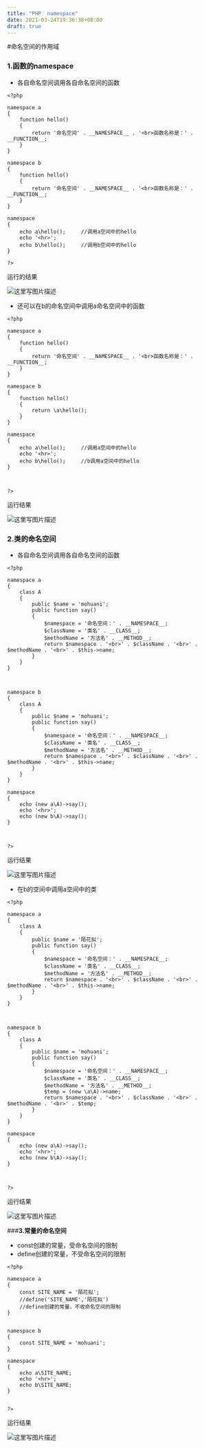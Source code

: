 ```yaml
---
title: "PHP  namespace"
date: 2021-03-24T19:36:38+08:00
draft: true
---
```


#命名空间的作用域



### **1.函数的namespace**

 - 各自命名空间调用各自命名空间的函数

```
<?php

namespace a
{
    function hello()
    {
        return '命名空间' . __NAMESPACE__ . '<br>函数名称是：' . __FUNCTION__;
    }
}

namespace b
{
    function hello()
    {
        return '命名空间' . __NAMESPACE__ . '<br>函数名称是：' . __FUNCTION__;
    }
}

namespace
{
    echo a\hello();     //调用a空间中的hello
    echo '<hr>';
    echo b\hello();     //调用b空间中的hello
}

?>
```

运行的结果

![这里写图片描述](https://img-blog.csdn.net/20180410160251563?watermark/2/text/aHR0cHM6Ly9ibG9nLmNzZG4ubmV0L3dmazI5NzUwMTk2NzE=/font/5a6L5L2T/fontsize/400/fill/I0JBQkFCMA==/dissolve/70)


 - 还可以在b的命名空间中调用a命名空间中的函数

```
<?php

namespace a
{
    function hello()
    {
        return '命名空间' . __NAMESPACE__ . '<br>函数名称是：' . __FUNCTION__;
    }
}

namespace b
{
    function hello()
    {
        return \a\hello();
    }
}

namespace
{
    echo a\hello();     //调用a空间中的hello
    echo '<hr>';
    echo b\hello();     //b调用a空间中的hello
}



?>
```

运行结果

![这里写图片描述](https://img-blog.csdn.net/20180410161125940?watermark/2/text/aHR0cHM6Ly9ibG9nLmNzZG4ubmV0L3dmazI5NzUwMTk2NzE=/font/5a6L5L2T/fontsize/400/fill/I0JBQkFCMA==/dissolve/70)


### **2.类的命名空间**

 - 各自命名空间调用各自命名空间的函数


```
<?php

namespace a
{
    class A
    {
        public $name = 'mohuani';
        public function say()
        {
            $namespace = '命名空间：' . __NAMESPACE__;
            $className = '类名' . __CLASS__;
            $methodName = '方法名' . __METHOD__;
            return $namespace . '<br>' . $className . '<br>' . $methodName . '<br>' . $this->name;
        }
    }
}



namespace b
{
    class A
    {
        public $name = 'mohuani';
        public function say()
        {
            $namespace = '命名空间：' . __NAMESPACE__;
            $className = '类名' . __CLASS__;
            $methodName = '方法名' . __METHOD__;
            return $namespace . '<br>' . $className . '<br>' . $methodName . '<br>' . $this->name;
        }
    }
}

namespace
{
    echo (new a\A)->say();
    echo '<hr>';
    echo (new b\A)->say();
}



?>

```

运行结果

![这里写图片描述](https://img-blog.csdn.net/20180410162810247?watermark/2/text/aHR0cHM6Ly9ibG9nLmNzZG4ubmV0L3dmazI5NzUwMTk2NzE=/font/5a6L5L2T/fontsize/400/fill/I0JBQkFCMA==/dissolve/70)

 - 在b的空间中调用a空间中的类


```
<?php

namespace a
{
    class A
    {
        public $name = '陌花拟';
        public function say()
        {
            $namespace = '命名空间：' . __NAMESPACE__;
            $className = '类名' . __CLASS__;
            $methodName = '方法名' . __METHOD__;
            return $namespace . '<br>' . $className . '<br>' . $methodName . '<br>' . $this->name;
        }
    }
}



namespace b
{
    class A
    {
        public $name = 'mohuani';
        public function say()
        {
            $namespace = '命名空间：' . __NAMESPACE__;
            $className = '类名' . __CLASS__;
            $methodName = '方法名' . __METHOD__;
            $temp = (new \a\A)->name;
            return $namespace . '<br>' . $className . '<br>' . $methodName . '<br>' . $temp;
        }
    }
}

namespace
{
    echo (new a\A)->say();
    echo '<hr>';
    echo (new b\A)->say();
}



?>

```

运行结果

![这里写图片描述](https://img-blog.csdn.net/20180410163339119?watermark/2/text/aHR0cHM6Ly9ibG9nLmNzZG4ubmV0L3dmazI5NzUwMTk2NzE=/font/5a6L5L2T/fontsize/400/fill/I0JBQkFCMA==/dissolve/70)

###**3.常量的命名空间**

 - const创建的常量，受命名空间的限制 
 - define创建的常量，不受命名空间的限制

```
<?php

namespace a
{
    const SITE_NAME = '陌花拟';
    //define('SITE_NAME','陌花拟')
    //define创建的常量，不收命名空间的限制
}


namespace b
{
    const SITE_NAME = 'mohuani';
}

namespace
{
    echo a\SITE_NAME;
    echo '<hr>';
    echo b\SITE_NAME;
}


?>
```
运行结果

![这里写图片描述](https://img-blog.csdn.net/20180410164321969?watermark/2/text/aHR0cHM6Ly9ibG9nLmNzZG4ubmV0L3dmazI5NzUwMTk2NzE=/font/5a6L5L2T/fontsize/400/fill/I0JBQkFCMA==/dissolve/70)


